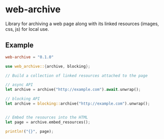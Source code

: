 # web-archive

Library for archiving a web page along with its linked resources (images,
css, js) for local use.

## Example

```toml
web-archive = "0.1.0"
```

```rust
use web_archive::{archive, blocking};

// Build a collection of linked resources attached to the page

// async API
let archive = archive("http://example.com").await.unwrap();

// blocking API
let archive = blocking::archive("http://example.com").unwrap();


// Embed the resources into the HTML
let page = archive.embed_resources();

println!("{}", page);
```
